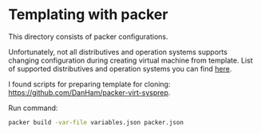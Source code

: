 # Templating with packer

This directory consists of packer configurations.

Unfortunately, not all distributives and operation systems supports changing configuration during creating virtual machine from template. List of supported distributives and operation systems you can find [here](https://partnerweb.vmware.com/programs/guestOS/guest-os-customization-matrix.pdf).

I found scripts for preparing template for cloning: <https://github.com/DanHam/packer-virt-sysprep>.

Run command:

``` bash
packer build -var-file variables.json packer.json
```

